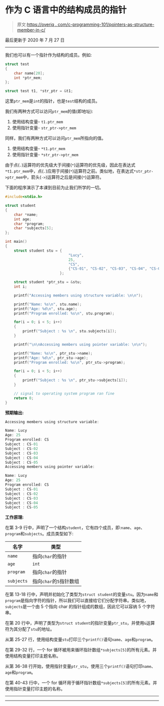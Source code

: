 # 作为 C 语言中的结构成员的指针

> 原文:[https://overiq . com/c-programming-101/pointers-as-structure-member-in-c/](https://overiq.com/c-programming-101/pointers-as-structure-member-in-c/)

最后更新于 2020 年 7 月 27 日

* * *

我们也可以有一个指针作为结构的成员。例如:

```c
struct test
{
    char name[20];
    int *ptr_mem;
};

struct test t1, *str_ptr = &t1;

```

这里`ptr_mem`是`int`的指针，也是`test`结构的成员。

我们有两种方式可以访问`ptr_mem`的值(即地址):

1.  使用结构变量- `t1.ptr_mem`
2.  使用指针变量- `str_ptr->ptr_mem`

同样，我们有两种方式可以访问`ptr_mem`所指向的值。

1.  使用结构变量- `*t1.ptr_mem`
2.  使用指针变量- `*str_ptr->ptr_mem`

由于点(`.`)运算符的优先级大于间接(`*`)运算符的优先级，因此在表达式`*t1.ptr_mem`中，点(`.`)应用于间接(`*`)运算符之前。类似地，在表达式`*str_ptr->ptr_mem`中，箭头(`->`)运算符之后是间接(`*`)运算符。

下面的程序演示了本课到目前为止我们所学的一切。

```c
#include<stdio.h>

struct student
{
    char *name;
    int age;
    char *program;
    char *subjects[5];
};

int main()
{
    struct student stu = {
                             "Lucy",
                             25,
                             "CS",
                             {"CS-01", "CS-02", "CS-03", "CS-04", "CS-05" }
                         };

    struct student *ptr_stu = &stu;
    int i;

    printf("Accessing members using structure variable: \n\n");

    printf("Name: %s\n", stu.name);
    printf("Age: %d\n", stu.age);
    printf("Program enrolled: %s\n", stu.program);

    for(i = 0; i < 5; i++)
    {
        printf("Subject : %s \n", stu.subjects[i]);
    }

    printf("\n\nAccessing members using pointer variable: \n\n");

    printf("Name: %s\n", ptr_stu->name);
    printf("Age: %d\n", ptr_stu->age);
    printf("Program enrolled: %s\n", ptr_stu->program);

    for(i = 0; i < 5; i++)
    {
        printf("Subject : %s \n", ptr_stu->subjects[i]);
    }

    // signal to operating system program ran fine
    return 0;
}

```

**预期输出:**

```c
Accessing members using structure variable:

Name: Lucy
Age: 25
Program enrolled: CS
Subject : CS-01
Subject : CS-02
Subject : CS-03
Subject : CS-04
Subject : CS-05
Accessing members using pointer variable:

Name: Lucy
Age: 25
Program enrolled: CS
Subject : CS-01
Subject : CS-02
Subject : CS-03
Subject : CS-04
Subject : CS-05

```

**工作原理:**

在第 3-9 行中，声明了一个结构`student`，它有四个成员，即:`name`、`age`、`program`和`subjects`。成员类型如下:

| 名字 | 类型 |
| --- | --- |
| `name` | 指向`char`的指针 |
| `age` | `int` |
| `program` | 指向`char`的指针 |
| `subjects` | 指向`char`的`5`指针数组 |

在第 13-18 行中，声明并初始化了类型为`struct student`的变量`stu`。因为`name`和`program`是指向字符的指针，所以我们可以直接给它们分配字符串。类似地，`subjects`是一个由 5 个指向 char 的指针组成的数组，因此它可以容纳 5 个字符串。

在第 20 行中，声明了类型为`struct student`的指针变量`ptr_stu`，并使用`&`运算符为其分配了`stu`的地址。

从第 25-27 行，使用结构变量`stu`打印三个`printf()`语句`name`、`age`和`program`。

在第 29-32 行，一个 for 循环被用来循环指针数组`*subjects[5]`的所有元素。并使用结构变量打印主题名称。

从第 36-38 行开始，使用指针变量`ptr_stu`，使用三个`printf()`语句打印`name`、`age`和`program`。

在第 40-43 行中，一个 for 循环用于循环指针数组`*subjects[5]`的所有元素。并使用指针变量打印主题的名称。

* * *

* * *
